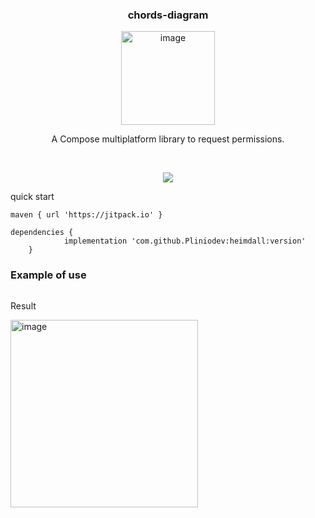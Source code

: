 
<div align="center">
    <h3>
      chords-diagram  
    </h3>
<img width="150" alt="image" src="https://github.com/Pliniodev/heimdall/assets/50078639/814649c7-2b8e-4ab4-9c87-cf0885c81ff8">

A Compose multiplatform library to request permissions.

<br>


[![](https://jitpack.io/v/Pliniodev/heimdall.svg)](https://jitpack.io/#Pliniodev/heimdall)

    
</div>


quick start

```
maven { url 'https://jitpack.io' }
```
```
dependencies {
	        implementation 'com.github.Pliniodev:heimdall:version'
	}
```

<h3>Example of use</h3>

```

```

Result

<img width="300" alt="image" src="">

